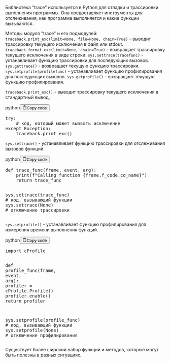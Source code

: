 <p>Библиотека "trace" используется в Python для отладки и трассировки выполнения программы.
Она предоставляет инструменты для отслеживания, как программа выполняется и какие функции вызываются.</p>
<p>Методы модуля "trace" и его подмодулей:
<code>traceback.print_exc(limit=None, file=None, chain=True)</code> - выводит трассировку текущего исключения в файл или stdout.
<code>traceback.format_exc(limit=None, chain=True)</code> - возвращает трассировку текущего исключения в виде строки.
<code>sys.settrace(tracefunc)</code> - устанавливает функцию трассировки для последующих вызовов.
<code>sys.gettrace()</code> - возвращает текущую функцию трассировки.
<code>sys.setprofile(profilefunc)</code> - устанавливает функцию профилирования для последующих вызовов.
<code>sys.getprofile()</code> - возвращает текущую функцию профилирования.</p>
<p><code>traceback.print_exc()</code> - выводит трассировку текущего исключения в стандартный вывод.</p>
<div class="code-element"><div class="lang-line"><text>python</text><button class="copy-button" id="codeb51539965552a537d390646086830a60b" onclick="copyCode(codeb51539965552a537d390646086830a60, codeb51539965552a537d390646086830a60b)"><svg stroke="currentColor" fill="none" stroke-width="2" viewBox="0 0 24 24" stroke-linecap="round" stroke-linejoin="round" class="h-4 w-4" height="1em" width="1em" xmlns="http://www.w3.org/2000/svg"><path d="M16 4h2a2 2 0 0 1 2 2v14a2 2 0 0 1-2 2H6a2 2 0 0 1-2-2V6a2 2 0 0 1 2-2h2"></path><rect x="8" y="2" width="8" height="4" rx="1" ry="1"></rect></svg><text>Copy code</text></button></div><div class="code" id="codeb51539965552a537d390646086830a60"><div class="highlight"><pre><span></span><span class="k">try</span><span class="p">:</span>
    <span class="c1"># код, который может вызвать исключение</span>
<span class="k">except</span> <span class="ne">Exception</span><span class="p">:</span>
    <span class="n">traceback</span><span class="o">.</span><span class="n">print_exc</span><span class="p">()</span>
</pre></div></div></div>

<p><code>sys.settrace()</code> - устанавливает функцию трассировки для отслеживания вызовов функций.</p>
<div class="code-element"><div class="lang-line"><text>python</text><button class="copy-button" id="code9d31b12df8a989b1dc0a90248cb84431b" onclick="copyCode(code9d31b12df8a989b1dc0a90248cb84431, code9d31b12df8a989b1dc0a90248cb84431b)"><svg stroke="currentColor" fill="none" stroke-width="2" viewBox="0 0 24 24" stroke-linecap="round" stroke-linejoin="round" class="h-4 w-4" height="1em" width="1em" xmlns="http://www.w3.org/2000/svg"><path d="M16 4h2a2 2 0 0 1 2 2v14a2 2 0 0 1-2 2H6a2 2 0 0 1-2-2V6a2 2 0 0 1 2-2h2"></path><rect x="8" y="2" width="8" height="4" rx="1" ry="1"></rect></svg><text>Copy code</text></button></div><div class="code" id="code9d31b12df8a989b1dc0a90248cb84431"><div class="highlight"><pre><span></span><span class="k">def</span> <span class="nf">trace_func</span><span class="p">(</span><span class="n">frame</span><span class="p">,</span> <span class="n">event</span><span class="p">,</span> <span class="n">arg</span><span class="p">):</span>
    <span class="nb">print</span><span class="p">(</span><span class="sa">f</span><span class="s2">&quot;Calling function </span><span class="si">{</span><span class="n">frame</span><span class="o">.</span><span class="n">f_code</span><span class="o">.</span><span class="n">co_name</span><span class="si">}</span><span class="s2">&quot;</span><span class="p">)</span>
    <span class="k">return</span> <span class="n">trace_func</span>

<span class="n">sys</span><span class="o">.</span><span class="n">settrace</span><span class="p">(</span><span class="n">trace_func</span><span class="p">)</span>
<span class="c1"># код, вызывающий функции</span>
<span class="n">sys</span><span class="o">.</span><span class="n">settrace</span><span class="p">(</span><span class="kc">None</span><span class="p">)</span>  <span class="c1"># отключение трассировки</span>
</pre></div></div></div>

<p><code>sys.setprofile()</code> - устанавливает функцию профилирования для измерения времени выполнения функций.</p>
<div class="code-element"><div class="lang-line"><text>python</text><button class="copy-button" id="codea48389ccbfda6e9aca39b17d12e16a9fb" onclick="copyCode(codea48389ccbfda6e9aca39b17d12e16a9f, codea48389ccbfda6e9aca39b17d12e16a9fb)"><svg stroke="currentColor" fill="none" stroke-width="2" viewBox="0 0 24 24" stroke-linecap="round" stroke-linejoin="round" class="h-4 w-4" height="1em" width="1em" xmlns="http://www.w3.org/2000/svg"><path d="M16 4h2a2 2 0 0 1 2 2v14a2 2 0 0 1-2 2H6a2 2 0 0 1-2-2V6a2 2 0 0 1 2-2h2"></path><rect x="8" y="2" width="8" height="4" rx="1" ry="1"></rect></svg><text>Copy code</text></button></div><div class="code" id="codea48389ccbfda6e9aca39b17d12e16a9f"><div class="highlight"><pre><span></span><span class="kn">import</span> <span class="nn">cProfile</span>

<span class="k">def</span> <span class="nf">profile_func</span><span class="p">(</span><span class="n">frame</span><span class="p">,</span> <span class="n">event</span><span class="p">,</span> <span class="n">arg</span><span class="p">):</span>
    <span class="n">profiler</span> <span class="o">=</span> <span class="n">cProfile</span><span class="o">.</span><span class="n">Profile</span><span class="p">()</span>
    <span class="n">profiler</span><span class="o">.</span><span class="n">enable</span><span class="p">()</span>
    <span class="k">return</span> <span class="n">profiler</span>

<span class="n">sys</span><span class="o">.</span><span class="n">setprofile</span><span class="p">(</span><span class="n">profile_func</span><span class="p">)</span>
<span class="c1"># код, вызывающий функции</span>
<span class="n">sys</span><span class="o">.</span><span class="n">setprofile</span><span class="p">(</span><span class="kc">None</span><span class="p">)</span>  <span class="c1"># отключение профилирования</span>
</pre></div></div></div>

<p>Существует более широкий набор функций и методов, которые могут быть полезны в разных ситуациях.</p>